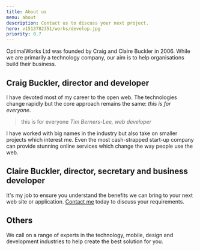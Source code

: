 ```yaml
---
title: About us
menu: about
description: Contact us to discuss your next project.
hero: v1513782351/works/develop.jpg
priority: 0.7
---
```


OptimalWorks Ltd was founded by Craig and Claire Buckler in 2006. While we are primarily a technology company, our aim is to help organisations build their business.


## Craig Buckler, director and developer
I have devoted most of my career to the open web. The technologies change rapidly but the core approach remains the same: *this is for everyone*.

> this is for everyone
<cite>Tim Berners-Lee, web developer</cite>

I have worked with big names in the industry but also take on smaller projects which interest me. Even the most cash-strapped start-up company can provide stunning online services which change the way people use the web.


## Claire Buckler, director, secretary and business developer
It's my job to ensure you understand the benefits we can bring to your next web site or application. [Contact me]([root]contact/) today to discuss your requirements.


## Others
We call on a range of experts in the technology, mobile, design and development industries to help create the best solution for you.
